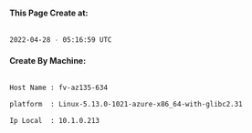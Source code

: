 
   
#### This Page Create at:

```bash

2022-04-28 - 05:16:59 UTC

```

#### Create By Machine:

```bash

Host Name : fv-az135-634

platform  : Linux-5.13.0-1021-azure-x86_64-with-glibc2.31

Ip Local  : 10.1.0.213

```

